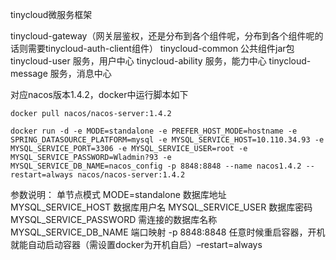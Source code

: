 tinycloud微服务框架

tinycloud-gateway（网关层鉴权，还是分布到各个组件呢，分布到各个组件呢的话则需要tinycloud-auth-client组件）
tinycloud-common      公共组件jar包
tinycloud-user        服务，用户中心
tinycloud-ability     服务，能力中心
tinycloud-message     服务，消息中心


对应nacos版本1.4.2，docker中运行脚本如下
```
docker pull nacos/nacos-server:1.4.2

docker run -d -e MODE=standalone -e PREFER_HOST_MODE=hostname -e SPRING_DATASOURCE_PLATFORM=mysql -e MYSQL_SERVICE_HOST=10.110.34.93 -e MYSQL_SERVICE_PORT=3306 -e MYSQL_SERVICE_USER=root -e MYSQL_SERVICE_PASSWORD=Wladmin?93 -e MYSQL_SERVICE_DB_NAME=nacos_config -p 8848:8848 --name nacos1.4.2 --restart=always nacos/nacos-server:1.4.2

```

参数说明：
单节点模式 MODE=standalone
数据库地址 MYSQL_SERVICE_HOST
数据库用户名 MYSQL_SERVICE_USER
数据库密码 MYSQL_SERVICE_PASSWORD
需连接的数据库名称 MYSQL_SERVICE_DB_NAME
端口映射 -p 8848:8848
任意时候重启容器，开机就能自动启动容器（需设置docker为开机自启）–restart=always

